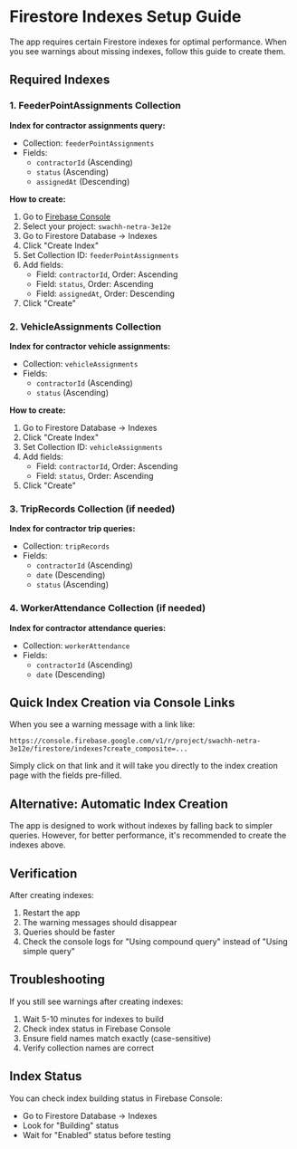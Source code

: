 # Firestore Indexes Setup Guide

The app requires certain Firestore indexes for optimal performance. When you see warnings about missing indexes, follow this guide to create them.

## Required Indexes

### 1. FeederPointAssignments Collection

**Index for contractor assignments query:**
- Collection: `feederPointAssignments`
- Fields:
  - `contractorId` (Ascending)
  - `status` (Ascending)
  - `assignedAt` (Descending)

**How to create:**
1. Go to [Firebase Console](https://console.firebase.google.com/)
2. Select your project: `swachh-netra-3e12e`
3. Go to Firestore Database → Indexes
4. Click "Create Index"
5. Set Collection ID: `feederPointAssignments`
6. Add fields:
   - Field: `contractorId`, Order: Ascending
   - Field: `status`, Order: Ascending  
   - Field: `assignedAt`, Order: Descending
7. Click "Create"

### 2. VehicleAssignments Collection

**Index for contractor vehicle assignments:**
- Collection: `vehicleAssignments`
- Fields:
  - `contractorId` (Ascending)
  - `status` (Ascending)

**How to create:**
1. Go to Firestore Database → Indexes
2. Click "Create Index"
3. Set Collection ID: `vehicleAssignments`
4. Add fields:
   - Field: `contractorId`, Order: Ascending
   - Field: `status`, Order: Ascending
5. Click "Create"

### 3. TripRecords Collection (if needed)

**Index for contractor trip queries:**
- Collection: `tripRecords`
- Fields:
  - `contractorId` (Ascending)
  - `date` (Descending)
  - `status` (Ascending)

### 4. WorkerAttendance Collection (if needed)

**Index for contractor attendance queries:**
- Collection: `workerAttendance`
- Fields:
  - `contractorId` (Ascending)
  - `date` (Descending)

## Quick Index Creation via Console Links

When you see a warning message with a link like:
```
https://console.firebase.google.com/v1/r/project/swachh-netra-3e12e/firestore/indexes?create_composite=...
```

Simply click on that link and it will take you directly to the index creation page with the fields pre-filled.

## Alternative: Automatic Index Creation

The app is designed to work without indexes by falling back to simpler queries. However, for better performance, it's recommended to create the indexes above.

## Verification

After creating indexes:
1. Restart the app
2. The warning messages should disappear
3. Queries should be faster
4. Check the console logs for "Using compound query" instead of "Using simple query"

## Troubleshooting

If you still see warnings after creating indexes:
1. Wait 5-10 minutes for indexes to build
2. Check index status in Firebase Console
3. Ensure field names match exactly (case-sensitive)
4. Verify collection names are correct

## Index Status

You can check index building status in Firebase Console:
- Go to Firestore Database → Indexes
- Look for "Building" status
- Wait for "Enabled" status before testing
